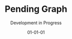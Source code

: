 ---
title: Pending Graph
subtitle: Development in Progress
layout: default
modal-id: 3
date: 01-01-01
img: ComingSoon.png
iframe: https://chart-studio.plotly.com/~gunnarklacd/6.embed
thumbnail: ComingSoon-Thumbnail.png
alt: image-alt
project-date: January 2001
client: 
category: 
description: 

---